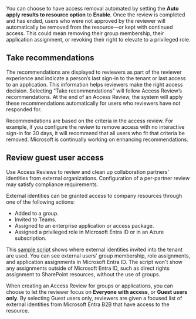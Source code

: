 You can choose to have access removal automated by setting the **Auto apply results to resource option** to **Enable**. Once the review is completed and has ended, users who were not approved by the reviewer will automatically be removed from the resource—or kept with continued access. This could mean removing their group membership, their application assignment, or revoking their right to elevate to a privileged role.

## Take recommendations

The recommendations are displayed to reviewers as part of the reviewer experience and indicate a person’s last sign-in to the tenant or last access to an application. This information helps reviewers make the right access decision. Selecting "Take recommendations" will follow Access Review’s recommendations. At the end of an Access Review, the system will apply these recommendations automatically for users who reviewers have not responded for.

Recommendations are based on the criteria in the access review. For example, if you configure the review to remove access with no interactive sign-in for 30 days, it will recommend that all users who fit that criteria be removed. Microsoft is continually working on enhancing recommendations.

## Review guest user access

Use Access Reviews to review and clean up collaboration partners’ identities from external organizations. Configuration of a per-partner review may satisfy compliance requirements.

External identities can be granted access to company resources through one of the following actions:

- Added to a group.
- Invited to Teams.
- Assigned to an enterprise application or access package.
- Assigned a privileged role in Microsoft Entra ID or in an Azure subscription.

This [sample script](https://github.com/microsoft/access-reviews-samples/tree/master/ExternalIdentityUse) shows where external identities invited into the tenant are used. You can see external users' group membership, role assignments, and application assignments in Microsoft Entra ID. The script won't show any assignments outside of Microsoft Entra ID, such as direct rights assignment to SharePoint resources, without the use of groups.

When creating an Access Review for groups or applications, you can choose to let the reviewer focus on **Everyone with access**, or **Guest users only**. By selecting Guest users only, reviewers are given a focused list of external identities from Microsoft Entra B2B that have access to the resource.
